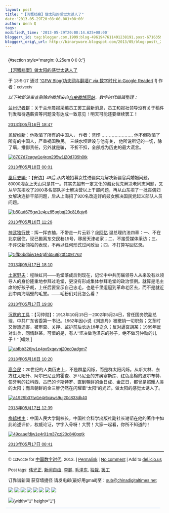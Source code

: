 ```yaml
--- 
layout: post 
title: "【河蟹档案】做太阳的感觉太诱人了" 
date:'2013-05-29T20:08:00.001+08:00' 
author: Wenh Q
tags:
modified\_time: '2013-05-29T20:08:14.625+08:00' 
blogger\_id: tag:blogger.com,1999:blog-4961947611491238191.post-6716359855591116867
blogger\_orig\_url: http://binaryware.blogspot.com/2013/05/blog-post\_29.html
---
```


<div
style="font-family: sans-serif; margin: 0px 10px; overflow: auto; width: 100%;">

 {#section style="margin: 0.25em 0 0 0;"}

<div>

[【河蟹档案】做太阳的感觉太诱人了](http://feedproxy.google.com/~r/chinagfwblog/~3/ztr1aeQ-Jvk/)

</div>

<div style="margin-bottom: 0.5em;">

于 13-5-17 通过 ["GFW Blog(功夫网与翻墙)" via 数字时代 in Google
Reader](http://feeds2.feedburner.com/chinagfwblog){.f} 作者：cctvcctv

</div>



*以下被新浪审查删除的微博来自[自由微博网站](https://freeweibo.com/)，数字时代编辑整理：*

[兰州记者群](https://freeweibo.com/weibo/%40%E5%85%B0%E5%B7%9E%E8%AE%B0%E8%80%85%E7%BE%A4)：关于兰州晨报采编员工罢工最新消息，员工和报社领导没有关于稿件刊发和待遇薪资等问题没有达成一致意见！明天可能还要继续罢工！

[2013年05月16日 18:47](https://freeweibo.com/weibo/3578654686586423)

[民智维新](https://freeweibo.com/weibo/%40%E6%B0%91%E6%99%BA%E7%BB%B4%E6%96%B0)：他欺骗了所有的中国人，
作者：蓝印 …………………. 他不但欺骗了所有的中国人，严重祸国殃民。
三峡水坝建设与他有关， 他所说所记的一切，除了瞒，推御责任，另外就是骗，
不折不扣，全部成为历史的最大谎言。

[![8707d7cagw1e4rqn295w1j20d709h0tk](http://ww3.sinaimg.cn/large/8707d7cagw1e4rqn295w1j20d709h0tk.jpg)](http://ww3.sinaimg.cn/large/8707d7cagw1e4rqn295w1j20d709h0tk.jpg)

[2013年05月18日 00:01](https://freeweibo.com/weibo/3579096283562479)

[風月史鑒-](https://freeweibo.com/weibo/%40%E9%A2%A8%E6%9C%88%E5%8F%B2%E9%91%92-)：【安边】49后,从内地招募女性进疆实为解决新疆官兵婚姻问题。80000湘女上天山只是其一。其实先招有一定文化的湘女优先解决老同志问题，又从华东招收了2000多名部队护士解决营以上干部问题，再从山东招了一批丧偶妇女解决连排干部问题，后从上海招了920名改造好的妓女解决国民党起义部队人员问题。

[![b50ad675gw1e4pz65pgbqj20c816qjy6](http://ww3.sinaimg.cn/large/b50ad675gw1e4pz65pgbqj20c816qjy6.jpg)](http://ww3.sinaimg.cn/large/b50ad675gw1e4pz65pgbqj20c816qjy6.jpg)

[2013年05月16日 11:26](https://freeweibo.com/weibo/3578543696727040)

[神武独行侠](https://freeweibo.com/weibo/%40%E7%A5%9E%E6%AD%A6%E7%8B%AC%E8%A1%8C%E4%BE%A0)：挥一挥衣袖，不带走一片云彩？[@阿忆](https://freeweibo.com/weibo/%40%E9%98%BF%E5%BF%86) 温总理约法四章：一、不在北京居住，现已搬离东交民巷15号，移居天津老家；二、不接受媒体采访；三、不评议新领袖的表现，不再以任何形式过问政治；四、不打算写回忆录。

[![5ffb6bdbjw1e4rgfnb5u9j20f409z762](http://ww1.sinaimg.cn/thumbnail/5ffb6bdbjw1e4rgfnb5u9j20f409z762.jpg)](http://ww1.sinaimg.cn/large/5ffb6bdbjw1e4rgfnb5u9j20f409z762.jpg)

[2013年05月17日 18:10](https://freeweibo.com/weibo/3579007779855133)

[土家野夫](https://freeweibo.com/weibo/%40%E5%9C%9F%E5%AE%B6%E9%87%8E%E5%A4%AB)：程映虹问——毛堂落成后到现在，记忆中中共历届领导人从来没有以领导人的身份隆重地参拜过毛堂，更没有形成集体参拜毛堂的政治惯例。就算是毛主席的好孩子胡，上任后要显示自己忠毛，也是千里迢迢到革命老区去，而不是就近到中南海隔壁的毛堂。——毛粉们对此怎么看？

[2013年05月17日 19:00](https://freeweibo.com/weibo/3579020392176672)

[沉默的工具](https://freeweibo.com/weibo/%40%E6%B2%89%E9%BB%98%E7%9A%84%E5%B7%A5%E5%85%B7)：【习仲勋】：1913年10月15日－2002年5月24日，曾任国务院副总理、中共广东省委第一书记。1962年因小说《刘志丹》被撤销一切职务；文革时又惨遭迫害，被审查、关押、监护前后长达16年之久；反对逼宫胡某；1989年反对出兵，同情赵某。可惜的是，有人"坚决做毛泽东的孙子，绝不做习仲勋的儿子！"
[蜡烛
]

[![abfbb326jw1e4px9xqavpj20ec0adgm7](http://ww1.sinaimg.cn/large/abfbb326jw1e4px9xqavpj20ec0adgm7.jpg)](http://ww1.sinaimg.cn/large/abfbb326jw1e4px9xqavpj20ec0adgm7.jpg)

[2013年05月16日 10:20](https://freeweibo.com/weibo/3578527137941875)

[高会民](https://freeweibo.com/weibo/%40%E9%AB%98%E4%BC%9A%E6%B0%91)：20世纪的人类历史上，不是群星闪烁，而是群太阳闪烁。从斯大林、东方红太阳升、阿尔巴尼亚的霍查、罗马尼亚的齐奥塞斯库、红色高棉的波尔布特、匈牙利的拉科西、古巴的卡斯特罗、直到朝鲜的金日成、金正日，都曾是照耀人类的太阳；而且朝鲜的金三胖仍然在闪耀着"太阳"的光芒。做太阳的感觉太诱人了。

[![a1929b37tw1e4r6xaws9uj20c833dk40](http://ww3.sinaimg.cn/large/a1929b37tw1e4r6xaws9uj20c833dk40.jpg)](http://ww3.sinaimg.cn/large/a1929b37tw1e4r6xaws9uj20c833dk40.jpg)

[2013年05月17日 12:39](https://freeweibo.com/weibo/3578924614812463)

[梅鹤楼主](https://freeweibo.com/weibo/%40%E6%A2%85%E9%B9%A4%E6%A5%BC%E4%B8%BB)：中国人民大学副校长，中国社会科学出版社副社长谢韬在他的著作中如此论述评价，权威论证，字字入骨呀！大赞！大家一起看，你所不知道的！

[![49caaefdjw1e4r01m37czj20c840pqtk](http://ww2.sinaimg.cn/large/49caaefdjw1e4r01m37czj20c840pqtk.jpg)](http://ww2.sinaimg.cn/large/49caaefdjw1e4r01m37czj20c840pqtk.jpg)

[2013年05月17日 08:41](https://freeweibo.com/weibo/3578864703802052)


------------------------------------------------------------------------

© cctvcctv for [中国数字时代](https://kexueshangwang.info/chinese),
2013. |
[Permalink](https://kexueshangwang.info/chinese/2013/05/%e3%80%90%e6%b2%b3%e8%9f%b9%e6%a1%a3%e6%a1%88%e3%80%91%e5%81%9a%e5%a4%aa%e9%98%b3%e7%9a%84%e6%84%9f%e8%a7%89%e5%a4%aa%e8%af%b1%e4%ba%ba%e4%ba%86/)
| [No
comment](https://kexueshangwang.info/chinese/2013/05/%e3%80%90%e6%b2%b3%e8%9f%b9%e6%a1%a3%e6%a1%88%e3%80%91%e5%81%9a%e5%a4%aa%e9%98%b3%e7%9a%84%e6%84%9f%e8%a7%89%e5%a4%aa%e8%af%b1%e4%ba%ba%e4%ba%86/#comments)
| Add to
[del.icio.us](http://del.icio.us/post?url=https://kexueshangwang.info/chinese/2013/05/%e3%80%90%e6%b2%b3%e8%9f%b9%e6%a1%a3%e6%a1%88%e3%80%91%e5%81%9a%e5%a4%aa%e9%98%b3%e7%9a%84%e6%84%9f%e8%a7%89%e5%a4%aa%e8%af%b1%e4%ba%ba%e4%ba%86/&title=%E3%80%90%E6%B2%B3%E8%9F%B9%E6%A1%A3%E6%A1%88%E3%80%91%E5%81%9A%E5%A4%AA%E9%98%B3%E7%9A%84%E6%84%9F%E8%A7%89%E5%A4%AA%E8%AF%B1%E4%BA%BA%E4%BA%86)

Post tags:
[伟光正](https://kexueshangwang.info/chinese/tag/%e4%bc%9f%e5%85%89%e6%ad%a3/?category=18271),
[新闻自由](https://kexueshangwang.info/chinese/tag/%e6%96%b0%e9%97%bb%e8%87%aa%e7%94%b1/?category=18271),
[李鹏](https://kexueshangwang.info/chinese/tag/%e6%9d%8e%e9%b9%8f/?category=18271),
[毛泽东](https://kexueshangwang.info/chinese/tag/%e6%af%9b%e6%b3%bd%e4%b8%9c/?category=18271),
[独裁](https://kexueshangwang.info/chinese/tag/%e7%8b%ac%e8%a3%81/?category=18271),
[罢工](https://kexueshangwang.info/chinese/tag/%e7%bd%a2%e5%b7%a5/?category=18271)

订靠谱新闻 获穿墙捷径
请发电邮(最好用gmail)至：sub@chinadigitaltimes.net



<div>

[![](http://feeds.feedburner.com/~ff/chinagfwblog?d=yIl2AUoC8zA)](http://feeds.feedburner.com/~ff/chinagfwblog?a=ztr1aeQ-Jvk:U7N2JLb9l5A:yIl2AUoC8zA)
[![](http://feeds.feedburner.com/~ff/chinagfwblog?i=ztr1aeQ-Jvk:U7N2JLb9l5A:-BTjWOF_DHI)](http://feeds.feedburner.com/~ff/chinagfwblog?a=ztr1aeQ-Jvk:U7N2JLb9l5A:-BTjWOF_DHI)
[![](http://feeds.feedburner.com/~ff/chinagfwblog?i=ztr1aeQ-Jvk:U7N2JLb9l5A:F7zBnMyn0Lo)](http://feeds.feedburner.com/~ff/chinagfwblog?a=ztr1aeQ-Jvk:U7N2JLb9l5A:F7zBnMyn0Lo)
[![](http://feeds.feedburner.com/~ff/chinagfwblog?i=ztr1aeQ-Jvk:U7N2JLb9l5A:V_sGLiPBpWU)](http://feeds.feedburner.com/~ff/chinagfwblog?a=ztr1aeQ-Jvk:U7N2JLb9l5A:V_sGLiPBpWU)
[![](http://feeds.feedburner.com/~ff/chinagfwblog?d=qj6IDK7rITs)](http://feeds.feedburner.com/~ff/chinagfwblog?a=ztr1aeQ-Jvk:U7N2JLb9l5A:qj6IDK7rITs)
[![](http://feeds.feedburner.com/~ff/chinagfwblog?d=l6gmwiTKsz0)](http://feeds.feedburner.com/~ff/chinagfwblog?a=ztr1aeQ-Jvk:U7N2JLb9l5A:l6gmwiTKsz0)
[![](http://feeds.feedburner.com/~ff/chinagfwblog?i=ztr1aeQ-Jvk:U7N2JLb9l5A:gIN9vFwOqvQ)](http://feeds.feedburner.com/~ff/chinagfwblog?a=ztr1aeQ-Jvk:U7N2JLb9l5A:gIN9vFwOqvQ)
[![](http://feeds.feedburner.com/~ff/chinagfwblog?d=TzevzKxY174)](http://feeds.feedburner.com/~ff/chinagfwblog?a=ztr1aeQ-Jvk:U7N2JLb9l5A:TzevzKxY174)

</div>

![](http://feeds.feedburner.com/~r/chinagfwblog/~4/ztr1aeQ-Jvk){width="1"
height="1"}

</div>



<div
style="background-color: #c3d9ff; font-size: 1px !important; line-height: 0px !important; margin: 0px 2px; padding-top: 1px;">

</div>
